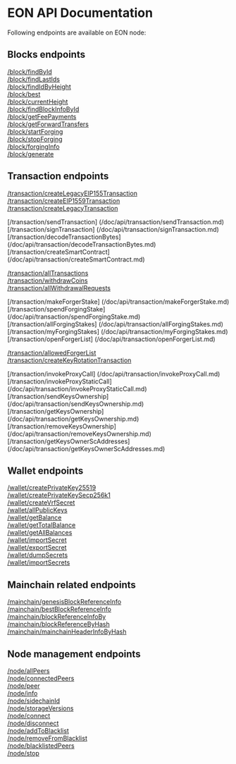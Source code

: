 # EON API Documentation

Following endpoints are available on EON node:


## Blocks endpoints 
[/block/findById](/doc/api/block/findById.md)\
[/block/findLastIds](/doc/api/block/findLastIds.md)\
[/block/findIdByHeight](/doc/api/block/findIdByHeight.md)\
[/block/best](/doc/api/block/best.md)\
[/block/currentHeight](/doc/api/block/currentHeight.md)\
[/block/findBlockInfoById](/doc/api/block/findBlockInfoById.md)\
[/block/getFeePayments](/doc/api/block/getFeePayments.md)\
[/block/getForwardTransfers](/doc/api/block/getForwardTransfers.md)\
[/block/startForging](/doc/api/block/startForging.md)\
[/block/stopForging](/doc/api/block/stopForging.md)\
[/block/forgingInfo](/doc/api/block/forgingInfo.md)\
[/block/generate](/doc/api/block/generate.md)

## Transaction endpoints 

[/transaction/createLegacyEIP155Transaction](/doc/api/transaction/createLegacyEIP155Transaction.md)\
[/transaction/createEIP1559Transaction](/doc/api/transaction/createEIP1559Transaction.md)\
[/transaction/createLegacyTransaction](/doc/api/transaction/createLegacyTransaction.md)

[/transaction/sendTransaction] (/doc/api/transaction/sendTransaction.md) 
[/transaction/signTransaction] (/doc/api/transaction/signTransaction.md) 
[/transaction/decodeTransactionBytes] (/doc/api/transaction/decodeTransactionBytes.md) 
[/transaction/createSmartContract] (/doc/api/transaction/createSmartContract.md) 

[/transaction/allTransactions](/doc/api/transaction/allTransactions.md)\
[/transaction/withdrawCoins](/doc/api/transaction/withdrawCoins.md)\
[/transaction/allWithdrawalRequests](/doc/api/transaction/allWithdrawalRequests.md)

[/transaction/makeForgerStake] (/doc/api/transaction/makeForgerStake.md) 
[/transaction/spendForgingStake] (/doc/api/transaction/spendForgingStake.md) 
[/transaction/allForgingStakes] (/doc/api/transaction/allForgingStakes.md) 
[/transaction/myForgingStakes] (/doc/api/transaction/myForgingStakes.md) 
[/transaction/openForgerList] (/doc/api/transaction/openForgerList.md) 

[/transaction/allowedForgerList](/doc/api/transaction/allowedForgerList.md)\
[/transaction/createKeyRotationTransaction](/doc/api/transaction/createKeyRotationTransaction.md) 

[/transaction/invokeProxyCall] (/doc/api/transaction/invokeProxyCall.md) 
[/transaction/invokeProxyStaticCall] (/doc/api/transaction/invokeProxyStaticCall.md) 
[/transaction/sendKeysOwnership] (/doc/api/transaction/sendKeysOwnership.md) 
[/transaction/getKeysOwnership] (/doc/api/transaction/getKeysOwnership.md) 
[/transaction/removeKeysOwnership] (/doc/api/transaction/removeKeysOwnership.md) 
[/transaction/getKeysOwnerScAddresses] (/doc/api/transaction/getKeysOwnerScAddresses.md) 

## Wallet endpoints

[/wallet/createPrivateKey25519](/doc/api/wallet/createPrivateKey25519.md)\
[/wallet/createPrivateKeySecp256k1](/doc/api/wallet/createPrivateKeySecp256k1.md)\
[/wallet/createVrfSecret](/doc/api/wallet/createVrfSecret.md)\
[/wallet/allPublicKeys](/doc/api/wallet/allPublicKeys.md)\
[/wallet/getBalance](/doc/api/wallet/getBalance.md)\
[/wallet/getTotalBalance](/doc/api/wallet/getTotalBalance.md)\
[/wallet/getAllBalances](/doc/api/wallet/getAllBalances.md)\
[/wallet/importSecret](/doc/api/wallet/importSecret.md)\
[/wallet/exportSecret](/doc/api/wallet/exportSecret.md)\
[/wallet/dumpSecrets](/doc/api/wallet/dumpSecrets.md)\
[/wallet/importSecrets](/doc/api/wallet/importSecrets.md) 

## Mainchain related endpoints
[/mainchain/genesisBlockReferenceInfo](/doc/api/mainchain/genesisBlockReferenceInfo.md)\
[/mainchain/bestBlockReferenceInfo](/doc/api/mainchain/bestBlockReferenceInfo.md)\
[/mainchain/blockReferenceInfoBy](/doc/api/mainchain/blockReferenceInfoBy.md)\
[/mainchain/blockReferenceByHash](/doc/api/mainchain/blockReferenceByHash.md)\
[/mainchain/mainchainHeaderInfoByHash](/doc/api/mainchain/mainchainHeaderInfoByHash.md)

## Node management endpoints

[/node/allPeers](/doc/api/node/allPeers.md)\
[/node/connectedPeers](/doc/api/node/connectedPeers.md)\
[/node/peer](/doc/api/node/peer.md)\
[/node/info](/doc/api/node/info.md)\
[/node/sidechainId](/doc/api/sidechainId/sidechainId.md)\
[/node/storageVersions](/doc/api/node/storageVersions.md)\
[/node/connect](/doc/api/node/connect.md)\
[/node/disconnect](/doc/api/node/disconnect.md)\
[/node/addToBlacklist](/doc/api/node/addToBlacklist.md)\
[/node/removeFromBlacklist](/doc/api/node/removeFromBlacklist.md)\
[/node/blacklistedPeers](/doc/api/node/blacklistedPeers.md)\
[/node/stop](/doc/api/node/stop.md)

